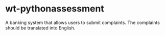 # wt-pythonassessment
A banking system that allows users to submit complaints. The complaints should be translated into English.
